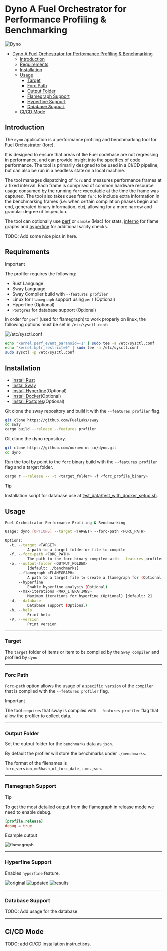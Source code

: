 # Dyno A Fuel Orchestrator for Performance Profiling & Benchmarking

![Dyno](./images/dyno.jpg)

- [Dyno A Fuel Orchestrator for Performance Profiling \& Benchmarking](#dyno-a-fuel-orchestrator-for-performance-profiling--benchmarking)
  - [Introduction](#introduction)
  - [Requirements](#requirements)
  - [Installation](#installation)
  - [Usage](#usage)
    - [Target](#target)
    - [Forc Path](#forc-path)
    - [Output Folder](#output-folder)
    - [Flamegraph Support](#flamegraph-support)
    - [Hyperfine Support](#hyperfine-support)
    - [Database Support](#database-support)
  - [CI/CD Mode](#cicd-mode)

## Introduction

The `dyno` application is a performance profiling and benchmarking tool for [Fuel Orchestrator](https://fuellabs.github.io/sway/master/book/forc/index.html) (forc).

It is designed to ensure that areas of the Fuel codebase are not regressing in performance, and can provide insight into the specifics of code performance. The tool is primarily designed to be used in a CI/CD pipeline, but can also be run in a headless state on a local machine.

The tool manages dispatching of `forc` and measures performance frames at a fixed interval. Each frame is comprised of common hardware resource usage consumed by the running `forc` executable at the time the frame was captured. The tool also takes cues from `forc` to include extra information in the benchmarking frames (i.e: when certain compilation phases begin and end, generated binary information, etc), allowing for a more narrow and granular degree of inspection.

The tool can optionally use [perf](https://en.wikipedia.org/wiki/Perf_(Linux)) or `sample` (Mac) for stats, [inferno](https://github.com/jonhoo/inferno) for flame graphs and [hyperfine](https://github.com/sharkdp/hyperfine) for additional sanity checks.

TODO: Add some nice pics in here.

## Requirements

> [!IMPORTANT]
>
> The profiler requires the following:
>
> - Rust Language
> - Sway Language
> - Sway Compiler build with `--features profiler`
> - Linux for `flamegraph` support using `perf` (Optional)
> - Hyperfine (Optional)
> - `Postgres` for database support (Optional)
>
> In order for `perf` (used for flamegraph) to work properly on linux, the following options must be set in `/etc/sysctl.conf`:
>
> ![/etc/sysctl.conf](./images/edit_etc_sysctl_conf.png)
>

```bash
echo "kernel.perf_event_paranoid=-1" | sudo tee -a /etc/sysctl.conf
echo "kernel.kptr_restrict=0" | sudo tee -a /etc/sysctl.conf
sudo sysctl -p /etc/sysctl.conf
```

## Installation

- [Install Rust](https://www.rust-lang.org/tools/install)
- [Instal Sway](https://fuellabs.github.io/sway/v0.19.0/introduction/installation.html)
- [Install Hyperfine](https://github.com/sharkdp/hyperfine)(Optional)
- [Install Docker](https://docs.docker.com/engine/install/)(Optional)
- [Install Postgres](https://hub.docker.com/_/postgres)(Optional)

Git clone the sway repository and build it with the `--features profiler` flag.

```bash
git clone https://github.com/FuelLabs/sway
cd sway
cargo build --release --features profiler
```

Git clone the dyno repository.

```bash
git clone https://github.com/ourovoros-io/dyno.git
cd dyno
```

Run the tool by point to the `forc` binary build with the `--features profiler` flag and a target folder.

```bash
cargo r --release -- -t <target_folder> -f <forc_profile_binary>
```

> [!TIP]
>
> Installation script for database use at [test_data/test_with_docker_setup.sh](./test_data/test_with_docker_setup.sh).

## Usage

```bash
Fuel Orchestrator Performance Profiling & Benchmarking

Usage: dyno [OPTIONS] --target <TARGET> --forc-path <FORC_PATH>

Options:
  -t, --target <TARGET>
          A path to a target folder or file to compile
  -f, --forc-path <FORC_PATH>
          The path to the forc binary compiled with --features profiler
  -o, --output-folder <OUTPUT_FOLDER>
          [default: ./benchmarks]
      --flamegraph <FLAMEGRAPH>
          A path to a target file to create a flamegraph for (Optional)
      --hyperfine
          Enable hyperfine analysis (Optional)
      --max-iterations <MAX_ITERATIONS>
          Maximum iterations for hyperfine (Optional) [default: 2]
  -d, --database
          Database support (Optional)
  -h, --help
          Print help
  -V, --version
          Print version
```
---

### Target

The `target` folder of items or item to be compiled by the `Sway compiler` and profiled by `dyno`.

---

### Forc Path

`Forc-path` option allows the usage of a `specific version` of the `compiler` that is compiled with the `--features profiler` flag.

> [!IMPORTANT]
>
> The tool `requires` that sway is compiled with `--features profiler` flag that allow the profiler to collect data.

---

### Output Folder

Set the output folder for the `benchmarks` data as `json`.

By default the profiler will store the benchmarks under `./benchmarks`.

The format of the filenames is `forc_version_md5hash_of_forc_date_time.json`.

---

### Flamegraph Support

> [!TIP]
>
> To get the most detailed output from the flamegraph in release mode we need to enable debug.

```toml
[profile.release]
debug = true
```

Example output

![flamegraph](./images/flamegraph.svg)

---

### Hyperfine Support

Enables `hyperfine` feature.

![original](./images/hyperfine_original_binary.png)
![updated](./images/hyperfine_updated_binary.png)
![results](./images/hyperfine_difference_results.png)

---

### Database Support

TODO: Add usage for the database

---

## CI/CD Mode

TODO: add CI/CD installation instructions.
